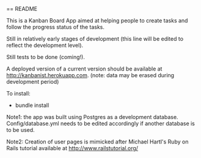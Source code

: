 == README

This is a Kanban Board App aimed at helping people to create tasks and follow the progress status of the tasks.

Still in relatively early stages of development (this line will be edited to reflect the development level).

Still tests to be done (coming!).

A deployed version of a current version should be available at http://kanbanist.herokuapp.com. 
(note: data may be erased during development period)

To install:
- bundle install

Note1: the app was built using Postgres as a development database. Config/database.yml needs to be edited accordingly if another 
database is to be used.

Note2: Creation of user pages is mimicked after Michael Hartl's Ruby on Rails tutorial available at http://www.railstutorial.org/
